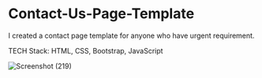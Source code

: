 # Contact-Us-Page-Template

I created a contact page template for anyone who have urgent requirement.

TECH Stack:
HTML, CSS, Bootstrap, JavaScript


![Screenshot (219)](https://user-images.githubusercontent.com/52392822/147384625-f22c6f92-aedb-4e48-88d3-6581181c7fad.png)
